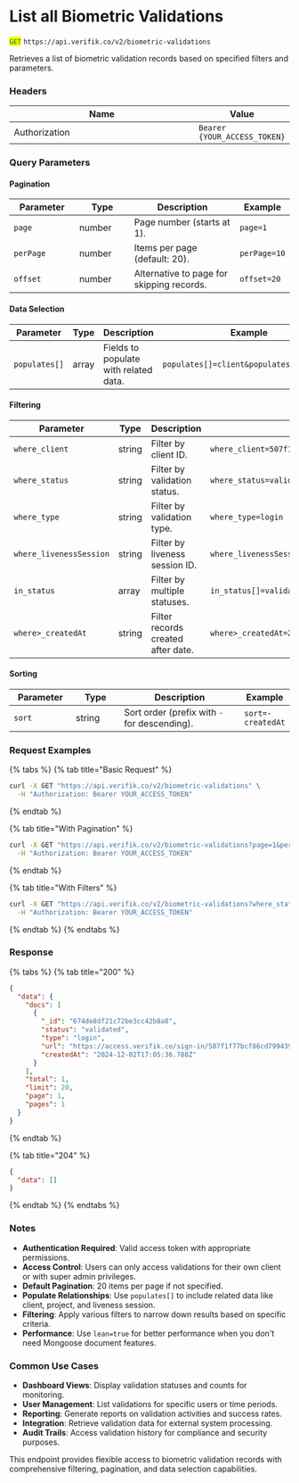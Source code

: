 # List all Biometric Validations

<mark style="color:green;">`GET`</mark> `https://api.verifik.co/v2/biometric-validations`

Retrieves a list of biometric validation records based on specified filters and parameters.

### **Headers**

<table><thead><tr><th width="316.7039794921875">Name</th><th>Value</th></tr></thead><tbody><tr><td>Authorization</td><td><code>Bearer {YOUR_ACCESS_TOKEN}</code></td></tr></tbody></table>

### **Query Parameters**

#### **Pagination**

<table><thead><tr><th width="139.243896484375">Parameter</th><th width="127.8116455078125">Type</th><th width="324.8133544921875">Description</th><th>Example</th></tr></thead><tbody><tr><td><code>page</code></td><td>number</td><td>Page number (starts at 1).</td><td><code>page=1</code></td></tr><tr><td><code>perPage</code></td><td>number</td><td>Items per page (default: 20).</td><td><code>perPage=10</code></td></tr><tr><td><code>offset</code></td><td>number</td><td>Alternative to page for skipping records.</td><td><code>offset=20</code></td></tr></tbody></table>

#### **Data Selection**

<table><thead><tr><th width="136.8004150390625">Parameter</th><th width="109.25">Type</th><th width="222.9296875">Description</th><th>Example</th></tr></thead><tbody><tr><td><code>populates[]</code></td><td>array</td><td>Fields to populate with related data.</td><td><code>populates[]=client&#x26;populates[]=project</code></td></tr></tbody></table>

#### **Filtering**

<table><thead><tr><th width="203.388916015625">Parameter</th><th width="96.3446044921875">Type</th><th width="204.1605224609375">Description</th><th>Example</th></tr></thead><tbody><tr><td><code>where_client</code></td><td>string</td><td>Filter by client ID.</td><td><code>where_client=507f1f77bcf86cd799439013</code></td></tr><tr><td><code>where_status</code></td><td>string</td><td>Filter by validation status.</td><td><code>where_status=validated</code></td></tr><tr><td><code>where_type</code></td><td>string</td><td>Filter by validation type.</td><td><code>where_type=login</code></td></tr><tr><td><code>where_livenessSession</code></td><td>string</td><td>Filter by liveness session ID.</td><td><code>where_livenessSession=674de8df21c72be3cc42b8a7</code></td></tr><tr><td><code>in_status</code></td><td>array</td><td>Filter by multiple statuses.</td><td><code>in_status[]=validated&#x26;in_status[]=failed</code></td></tr><tr><td><code>where>_createdAt</code></td><td>string</td><td>Filter records created after date.</td><td><code>where>_createdAt=2024-12-01</code></td></tr></tbody></table>

#### **Sorting**

<table><thead><tr><th width="117.0565185546875">Parameter</th><th width="111.1893310546875">Type</th><th width="348.8524169921875">Description</th><th>Example</th></tr></thead><tbody><tr><td><code>sort</code></td><td>string</td><td>Sort order (prefix with <code>-</code> for descending).</td><td><code>sort=-createdAt</code></td></tr></tbody></table>

### **Request Examples**

{% tabs %}
{% tab title="Basic Request" %}

```bash
curl -X GET "https://api.verifik.co/v2/biometric-validations" \
  -H "Authorization: Bearer YOUR_ACCESS_TOKEN"
```

{% endtab %}

{% tab title="With Pagination" %}

```bash
curl -X GET "https://api.verifik.co/v2/biometric-validations?page=1&perPage=10" \
  -H "Authorization: Bearer YOUR_ACCESS_TOKEN"
```

{% endtab %}

{% tab title="With Filters" %}

```bash
curl -X GET "https://api.verifik.co/v2/biometric-validations?where_status=validated&where_type=login" \
  -H "Authorization: Bearer YOUR_ACCESS_TOKEN"
```

{% endtab %}
{% endtabs %}

### **Response**

{% tabs %}
{% tab title="200" %}

```json
{
  "data": {
    "docs": [
      {
        "_id": "674de8df21c72be3cc42b8a8",
        "status": "validated",
        "type": "login",
        "url": "https://access.verifik.co/sign-in/507f1f77bcf86cd799439011?type=liveness",
        "createdAt": "2024-12-02T17:05:36.788Z"
      }
    ],
    "total": 1,
    "limit": 20,
    "page": 1,
    "pages": 1
  }
}
```

{% endtab %}

{% tab title="204" %}

```json
{
  "data": []
}
```

{% endtab %}
{% endtabs %}

### **Notes**

* **Authentication Required**: Valid access token with appropriate permissions.
* **Access Control**: Users can only access validations for their own client or with super admin privileges.
* **Default Pagination**: 20 items per page if not specified.
* **Populate Relationships**: Use `populates[]` to include related data like client, project, and liveness session.
* **Filtering**: Apply various filters to narrow down results based on specific criteria.
* **Performance**: Use `lean=true` for better performance when you don't need Mongoose document features.

### **Common Use Cases**

* **Dashboard Views**: Display validation statuses and counts for monitoring.
* **User Management**: List validations for specific users or time periods.
* **Reporting**: Generate reports on validation activities and success rates.
* **Integration**: Retrieve validation data for external system processing.
* **Audit Trails**: Access validation history for compliance and security purposes.

This endpoint provides flexible access to biometric validation records with comprehensive filtering, pagination, and data selection capabilities.
